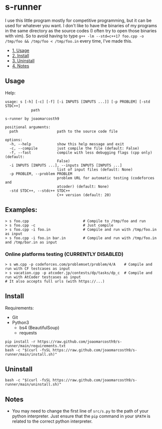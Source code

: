 # s-runner
I use this little program mostly for competitive programming, but it can be used for whatever you want.
I don't like to have the binaries of my programs in the same directory as the source codes (I often try to open those binaries with vim). So to avoid having to type `g++ -lm --std=c++17 foo.cpp -o /tmp/foo && /tmp/foo < /tmp/foo.in` every time, I've made this.

- [1. Usage](#usage)
- [2. Install](#install)
- [3. Uninstall](#uninstall)
- [4. Notes](#notes)

## Usage
Help:
```
usage: s [-h] [-c] [-f] [-i INPUTS [INPUTS ...]] [-p PROBLEM] [-std STDC++]
            path

s-runner by joaomarcosth9

positional arguments:
  path                  path to the source code file

options:
  -h, --help            show this help message and exit
  -c, --compile         just compile the file (default: False)
  -f, --fast            compile with less debugging flags (cpp only) (default:
                        False)
  -i INPUTS [INPUTS ...], --inputs INPUTS [INPUTS ...]
                        list of input files (default: None)
  -p PROBLEM, --problem PROBLEM
                        problem URL for automatic testing (codeforces and
                        atcoder) (default: None)
  -std STDC++, --stdc++ STDC++
                        C++ version (default: 20)
```
## Examples:
``` 
> s foo.cpp                         # Compile to /tmp/foo and run
> s foo.cpp -c                      # Just compile
> s foo.cpp -i foo.in               # Compile and run with /tmp/foo.in as input
> s foo.cpp -i foo.in bar.in        # Compile and run with /tmp/foo.in and /tmp/bar.in as input
```
### Online platforms testing (CURRENTLY DISABLED)
```
> s wm.cpp -p codeforces.com/problemset/problem/4/A    # Compile and run with CF testcases as input
> s vacation.cpp -p atcoder.jp/contests/dp/tasks/dp_c  # Compile and run with AtCoder testcases as input
# It also accepts full urls (with https://...) 
```
## Install
Requirements:
- Git
- Python3
  - bs4 (BeautifulSoup)
  - requests
```
pip install -r https://raw.github.com/joaomarcosth9/s-runner/main/requirements.txt
bash -c "$(curl -fsSL https://raw.github.com/joaomarcosth9/s-runner/main/install.sh)"
```
## Uninstall
```
bash -c "$(curl -fsSL https://raw.github.com/joaomarcosth9/s-runner/main/uninstall.sh)"
```
## Notes
- You may need to change the first line of `src/s.py` to the path of your python interpreter. Just ensure that the `pip` command in your `$PATH` is related to the correct python interpreter.
